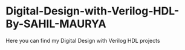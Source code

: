 # Digital-Design-with-Verilog-HDL-By-SAHIL-MAURYA
Here you can find my Digital Design with Verilog HDL projects
